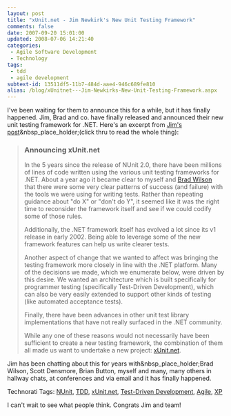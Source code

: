 ```yaml
---
layout: post
title: "xUnit.net - Jim Newkirk's New Unit Testing Framework"
comments: false
date: 2007-09-20 15:01:00
updated: 2008-07-06 14:21:40
categories:
 - Agile Software Development
 - Technology
tags:
 - tdd
 - agile development
subtext-id: 13511df5-11b7-484d-aae4-946c689fe810
alias: /blog/xUnitnet---Jim-Newkirks-New-Unit-Testing-Framework.aspx
---
```



I've been waiting for them to announce this for a while, but it has finally happened. Jim, Brad and co. have finally released and announced their new unit testing framework for .NET. Here's an excerpt from [Jim's post](http://jamesnewkirk.typepad.com/posts/2007/09/announcing-xuni.html)&nbsp_place_holder;(click thru to read the whole thing): 

> ### **Announcing xUnit.net**
> 
> In the 5 years since the release of NUnit 2.0, there have been millions of lines of code written using the various unit testing frameworks for .NET. About a year ago it became clear to myself and [Brad Wilson](http://www.agileprogrammer.com/dotnetguy) that there were some very clear patterns of success (and failure) with the tools we were using for writing tests. Rather than repeating guidance about "do X" or "don't do Y", it seemed like it was the right time to reconsider the framework itself and see if we could codify some of those rules. 
> 
> Additionally, the .NET framework itself has evolved a lot since its v1 release in early 2002. Being able to leverage some of the new framework features can help us write clearer tests. 
> 
> Another aspect of change that we wanted to affect was bringing the testing framework more closely in line with the .NET platform. Many of the decisions we made, which we enumerate below, were driven by this desire. We wanted an architecture which is built specifically for programmer testing (specifically Test-Driven Development), which can also be very easily extended to support other kinds of testing (like automated acceptance tests). 
> 
> Finally, there have been advances in other unit test library implementations that have not really surfaced in the .NET community. 
> 
> While any one of these reasons would not necessarily have been sufficient to create a new testing framework, the combination of them all made us want to undertake a new project: [xUnit.net](http://www.codeplex.com/xunit). 

Jim has been chatting about this for years with&nbsp_place_holder;Brad Wilson, Scott Densmore, Brian Button, myself and many, many others in hallway chats, at conferences and via email and it has finally happened. 

Technorati Tags: [NUnit](http://technorati.com/tags/NUnit), [TDD](http://technorati.com/tags/TDD), [xUnit.net](http://technorati.com/tags/xUnit.net), [Test-Driven Development](http://technorati.com/tags/Test-Driven%20Development), [Agile](http://technorati.com/tags/Agile), [XP](http://technorati.com/tags/XP)

I can't wait to see what people think. Congrats Jim and team! 
